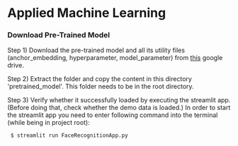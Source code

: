 # Applied Machine Learning

### Download Pre-Trained Model

Step 1) Download the pre-trained model and all its utility files (anchor_embedding, hyperparameter, model_parameter)
from [this](https://drive.google.com/file/d/1fC4Vf7JX5RdMD_683TsdkSnEXTNsvDKn/view?usp=sharing) google drive.

Step 2) Extract the folder and copy the content in this directory 'pretrained_model'. This folder needs to be in the root
directory. 

Step 3) Verify whether it successfully loaded by executing the streamlit app. (Before doing that, check whether the 
demo data is loaded.) In order to start the streamlit app you need to enter following command into the terminal 
(while being in project root):

     $ streamlit run FaceRecognitionApp.py 
